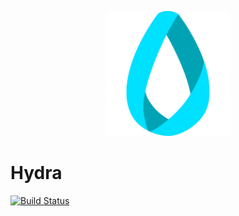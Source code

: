 <p align="center"><img src="./src/assets/img/logo.svg" width="200" /></p>

# Hydra
[![Build Status](https://travis-ci.org/Kovee98/hydra.svg?branch=master)](https://travis-ci.org/Kovee98/hydra-pwa)
